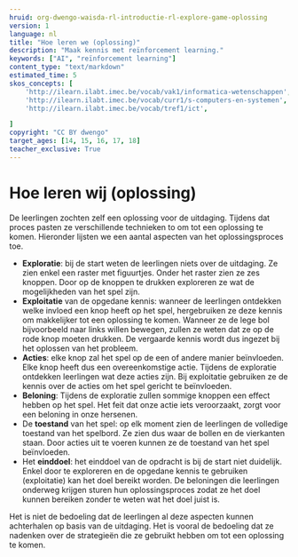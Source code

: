 ```yaml
---
hruid: org-dwengo-waisda-rl-introductie-rl-explore-game-oplossing
version: 1
language: nl
title: "Hoe leren we (oplossing)"
description: "Maak kennis met reïnforcement learning."
keywords: ["AI", "reïnforcement learning"]
content_type: "text/markdown"
estimated_time: 5
skos_concepts: [
    'http://ilearn.ilabt.imec.be/vocab/vak1/informatica-wetenschappen', 
    'http://ilearn.ilabt.imec.be/vocab/curr1/s-computers-en-systemen',
    'http://ilearn.ilabt.imec.be/vocab/tref1/ict',

]
copyright: "CC BY dwengo"
target_ages: [14, 15, 16, 17, 18]
teacher_exclusive: True
---
```


# Hoe leren wij (oplossing)

De leerlingen zochten zelf een oplossing voor de uitdaging. Tijdens dat proces pasten ze verschillende technieken to om tot een oplossing te komen. Hieronder lijsten we een aantal aspecten van het oplossingsproces toe.

- **Exploratie**: bij de start weten de leerlingen niets over de uitdaging. Ze zien enkel een raster met figuurtjes. Onder het raster zien ze zes knoppen. Door op de knoppen te drukken exploreren ze wat de mogelijkheden van het spel zijn.
- **Exploitatie** van de opgedane kennis: wanneer de leerlingen ontdekken welke invloed een knop heeft op het spel, hergebruiken ze deze kennis om makkelijker tot een oplossing te komen. Wanneer ze de lege bol bijvoorbeeld naar links willen bewegen, zullen ze weten dat ze op de rode knop moeten drukken. De vergaarde kennis wordt dus ingezet bij het oplossen van het probleem.
- **Acties**: elke knop zal het spel op de een of andere manier beïnvloeden. Elke knop heeft dus een overeenkomstige actie. Tijdens de exploratie ontdekken leerlingen wat deze acties zijn. Bij exploitatie gebruiken ze de kennis over de acties om het spel gericht te beïnvloeden.
- **Beloning**: Tijdens de exploratie zullen sommige knoppen een effect hebben op het spel. Het feit dat onze actie iets veroorzaakt, zorgt voor een beloning in onze hersenen. 
- De **toestand** van het spel: op elk moment zien de leerlingen de volledige toestand van het spelbord. Ze zien dus waar de bollen en de vierkanten staan. Door acties uit te voeren kunnen ze de toestand van het spel beïnvloeden.
- Het **einddoel**: het einddoel van de opdracht is bij de start niet duidelijk. Enkel door te exploreren en de opgedane kennis te gebruiken (exploitatie) kan het doel bereikt worden. De beloningen die leerlingen onderweg krijgen sturen hun oplossingsproces zodat ze het doel kunnen bereiken zonder te weten wat het doel juist is.

Het is niet de bedoeling dat de leerlingen al deze aspecten kunnen achterhalen op basis van de uitdaging. Het is vooral de bedoeling dat ze nadenken over de strategieën die ze gebruikt hebben om tot een oplossing te komen.